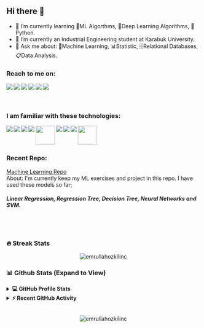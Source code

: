## Hi there 👋


- 🌱 I’m currently learning 🤖ML Algorthms, 🧠Deep Learning Algorithms, 🐍Python.
- 🏫 I’m currently an Industrial Engineering student at Karabuk University.
- 💬 Ask me about: 🤖Machine Learning, 📊Statistic, 🗄Relational Databases, 📋Data Analysis.

### Reach to me on:
[<img align="left" src="https://cdn1.iconfinder.com/data/icons/social-media-outline-6/128/SocialMedia_Twitter-Outline-48.png" />][twitter]
[<img align="left" src="https://cdn1.iconfinder.com/data/icons/social-media-outline-6/128/SocialMedia_LinkedIn-Outline-48.png" />][linkedin]
[<img align="left" src="https://cdn1.iconfinder.com/data/icons/logos-and-brands-3/512/160_Hackerrank_logo_logos-48.png" />][hackerrank]
[<img align="left" src="https://cdn2.iconfinder.com/data/icons/social-icons-rectangular-black/512/stackoverflow-48.png" />][stackoverflow]
[<img align="left" src="https://cdn1.iconfinder.com/data/icons/logos-and-brands-3/512/189_Kaggle_logo_logos-48.png" />][kaggle]
[<img align="left" src="https://cdn1.iconfinder.com/data/icons/logos-and-brands-3/512/211_Medium_logo_logos-48.png" />][medium] 
<br> <br> <br>
### I am familiar with these technologies:
[<img align="left" src="https://cdn4.iconfinder.com/data/icons/logos-and-brands/512/267_Python_logo-48.png" />][python]
[<img align="left" src="https://cdn4.iconfinder.com/data/icons/logos-and-brands/512/181_Java_logo_logos-48.png" />][java]
[<img align="left" src="https://cdn4.iconfinder.com/data/icons/logos-and-brands/512/285_R_Project_logo-48.png" />][rstudio]
[<img align="left" src="https://cdn3.iconfinder.com/data/icons/logos-brands-3/24/logo_brand_brands_logos_excel-48.png" />][excel]
[<img align="left" width="50px" src="https://vscjava.gallerycdn.vsassets.io/extensions/vscjava/vscode-spring-initializr/0.7.0/1615883353860/Microsoft.VisualStudio.Services.Icons.Default" />][spring]
[<img align="left" src="https://cdn4.iconfinder.com/data/icons/logos-brands-5/24/postgresql-48.png" />][postgresql]
[<img align="left" src="https://cdn4.iconfinder.com/data/icons/logos-3/181/MySQL-48.png" />][mysql]
[<img align="left" src="https://cdn3.iconfinder.com/data/icons/social-media-2169/24/social_media_social_media_logo_git-48.png" />][git]
[<img align="left" width="50px" src="https://avatars.githubusercontent.com/u/33467679?s=280&v=4.png" />][colab]

<br> <br> <br>
### Recent Repo: <br>
<a href="https://github.com/emrullahozkilinc/machine-learning">Machine Learning Repo</a><br>
About: I'm currently keep my ML exercises and project in this repo. I have used these models so far;
##### Linear Regression, Regression Tree, Decision Tree, Neural Networks and SVM. 
<br> <br>

### 🔥 Streak Stats
<p align="center"><img src="https://github-readme-streak-stats.herokuapp.com/?user=emrullahozkilinc&theme=algolia" alt="emrullahozkilinc"  /></p>

### 📊 Github Stats (Expand to View) 


<details> 
  <summary><b>💻 GitHub Profile Stats</b></summary>
  <br/>
  <p align="center">
    <a href="https://github.com/anuraghazra/github-readme-stats"><img alt="Candida's Github Stats" src="https://github-readme-stats.vercel.app/api?username=emrullahozkilinc&show_icons=true&count_private=true&theme=algolia" height="192px"/></a>
<br/>
  &nbsp;
	  <img src="https://github-readme-stats.vercel.app/api/top-langs?username=emrullahozkilinc&show_icons=true&locale=en&layout=compact&theme=algolia" alt="emrullahozkilinc" height="192px"/>
  <br/>
  </p>
</details>


<details>
  <summary><b>⚡ Recent GitHub Activity</b></summary>
  <br/>
   <a href="https://github.com/emrullahozkilinc"><img alt="Emrullah's Activity Graph" src="https://activity-graph.herokuapp.com/graph?username=emrullahozkilinc&custom_title=Emrullah's%20Contribution%20Graph&theme=react-dark" /></a>
  <br/>

</details>

<br/>

<p align="center"> <img src="https://komarev.com/ghpvc/?username=emrullahozkilinc&label=Profile%20views&color=0e75b6&style=plastic" alt="emrullahozkilinc" /> </p>


<!--
Reach to me
-->
[linkedin]: https://www.linkedin.com/in/emrullah-%C3%B6zk%C4%B1l%C4%B1n%C3%A7-127710164/
[hackerrank]: https://www.hackerrank.com/emr_ozk_71
[twitter]: https://twitter.com/emr_ozkl
[stackoverflow]: https://stackoverflow.com/users/10712497/emrullah-ozkilinc
[kaggle]: https://www.kaggle.com/emrullahzkln
[medium]: https://emr-ozk-71.medium.com/

<!--
I'm interested in
-->
[python]: https://www.python.org/about/
[java]: https://www.java.com/tr/
[excel]: https://www.microsoft.com/en-us/microsoft-365/excel
[spring]: https://spring.io/projects/spring-boot
[rstudio]: https://www.rstudio.com/about/
[postgresql]: https://www.postgresql.org/about/
[mysql]: https://www.mysql.com/about/
[git]: https://git-scm.com/about
[colab]: https://colab.research.google.com/
